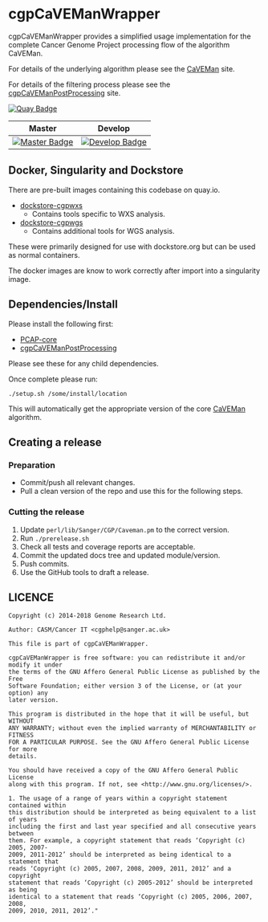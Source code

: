 # cgpCaVEManWrapper

cgpCaVEManWrapper provides a simplified usage implementation for the complete Cancer Genome Project processing flow of the algorithm CaVEMan.

For details of the underlying algorithm please see the [CaVEMan][caveman] site.

For details of the filtering process please see the [cgpCaVEManPostProcessing][caveman-pp] site.

[![Quay Badge][quay-status]][quay-repo]

| Master                                        | Develop                                         |
| --------------------------------------------- | ----------------------------------------------- |
| [![Master Badge][travis-master]][travis-base] | [![Develop Badge][travis-develop]][travis-base] |

## Docker, Singularity and Dockstore

There are pre-built images containing this codebase on quay.io.

* [dockstore-cgpwxs][ds-cgpwxs-git]
  * Contains tools specific to WXS analysis.
* [dockstore-cgpwgs][ds-cgpwgs-git]
  * Contains additional tools for WGS analysis.

These were primarily designed for use with dockstore.org but can be used as normal containers.

The docker images are know to work correctly after import into a singularity image.

## Dependencies/Install
Please install the following first:

* [PCAP-core][pcap-core-rel]
* [cgpCaVEManPostProcessing][caveman-pp-rel]

Please see these for any child dependencies.

Once complete please run:

```
./setup.sh /some/install/location
```

This will automatically get the appropriate version of the core [CaVEMan][caveman] algorithm.

## Creating a release

### Preparation

* Commit/push all relevant changes.
* Pull a clean version of the repo and use this for the following steps.

### Cutting the release

1. Update `perl/lib/Sanger/CGP/Caveman.pm` to the correct version.
2. Run `./prerelease.sh`
3. Check all tests and coverage reports are acceptable.
4. Commit the updated docs tree and updated module/version.
5. Push commits.
6. Use the GitHub tools to draft a release.

## LICENCE

```
Copyright (c) 2014-2018 Genome Research Ltd.

Author: CASM/Cancer IT <cgphelp@sanger.ac.uk>

This file is part of cgpCaVEManWrapper.

cgpCaVEManWrapper is free software: you can redistribute it and/or modify it under
the terms of the GNU Affero General Public License as published by the Free
Software Foundation; either version 3 of the License, or (at your option) any
later version.

This program is distributed in the hope that it will be useful, but WITHOUT
ANY WARRANTY; without even the implied warranty of MERCHANTABILITY or FITNESS
FOR A PARTICULAR PURPOSE. See the GNU Affero General Public License for more
details.

You should have received a copy of the GNU Affero General Public License
along with this program. If not, see <http://www.gnu.org/licenses/>.

1. The usage of a range of years within a copyright statement contained within
this distribution should be interpreted as being equivalent to a list of years
including the first and last year specified and all consecutive years between
them. For example, a copyright statement that reads ‘Copyright (c) 2005, 2007-
2009, 2011-2012’ should be interpreted as being identical to a statement that
reads ‘Copyright (c) 2005, 2007, 2008, 2009, 2011, 2012’ and a copyright
statement that reads ‘Copyright (c) 2005-2012’ should be interpreted as being
identical to a statement that reads ‘Copyright (c) 2005, 2006, 2007, 2008,
2009, 2010, 2011, 2012’."
```

<!-- References -->
[caveman]: http://cancerit.github.io/CaVEMan
[caveman-pp]: http://cancerit.github.io/cgpCaVEManPostProcessing
[caveman-pp-rel]: https://github.com/cancerit/cgpCaVEManPostProcessing/releases
[pcap-core-rel]: https://github.com/cancerit/PCAP-core/releases
[bio-db-hts]: http://search.cpan.org/dist/Bio-DB-HTS
[ds-cgpwxs-git]: https://github.com/cancerit/dockstore-cgpwxs
[ds-cgpwgs-git]: https://github.com/cancerit/dockstore-cgpwgs

<!-- Travis -->
[travis-base]: https://travis-ci.org/cancerit/cgpCaVEManWrapper
[travis-master]: https://travis-ci.org/cancerit/cgpCaVEManWrapper.svg?branch=master
[travis-develop]: https://travis-ci.org/cancerit/cgpCaVEManWrapper.svg?branch=dev

<!-- Quay.io -->
[quay-status]: https://quay.io/repository/wtsicgp/cgpcavemanwrapper/status
[quay-repo]: https://quay.io/repository/wtsicgp/cgpcavemanwrapper
[quay-builds]: https://quay.io/repository/wtsicgp/cgpcavemanwrapper?tab=builds

